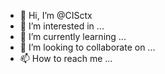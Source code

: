 - 👋 Hi, I’m @CISctx
- 👀 I’m interested in ...
- 🌱 I’m currently learning ...
- 💞️ I’m looking to collaborate on ...
- 📫 How to reach me ...

<!---
CISctx/CISctx is a ✨ special ✨ repository because its `README.md` (this file) appears on your GitHub profile.
You can click the Preview link to take a look at your changes.
--->
